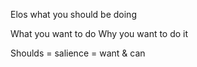 Elos what you should be doing

What you want to do
Why you want to do it

Shoulds = salience = want & can
